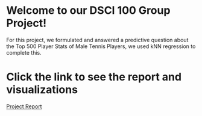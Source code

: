 # Welcome to our DSCI 100 Group Project! 

For this project, we formulated and answered a predictive question about the Top 500 Player Stats of Male Tennis Players, we used kNN regression to complete this. 


# Click the link to see the report and visualizations 

[Project Report](group_project_report.ipynb)

